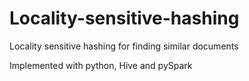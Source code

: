# Locality-sensitive-hashing

Locality sensitive hashing for finding similar documents

Implemented with python, Hive and pySpark
